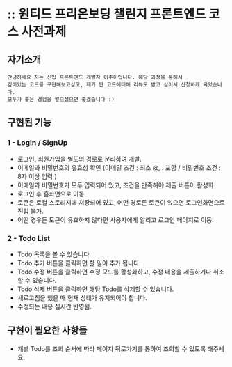 # :: 원티드 프리온보딩 챌린지 프론트엔드 코스 사전과제

## 자기소개 
```
안녕하세요 저는 신입 프론트엔드 개발자 이주이입니다. 해당 과정을 통해서 
깊이있는 코드를 구현해보고싶고, 제가 짠 코드에대해 리뷰도 받고 싶어서 신청하게 되었습니다.
모두가 좋은 경험을 쌓으셨으면 좋겠습니다 :) 
```

## 구현된 기능 
### 1 - Login / SignUp
- 로그인, 회원가입을 별도의 경로로 분리하여 개발.
- 이메일과 비밀번호의 유효성 확인 (이메일 조건 : 최소 @, . 포함 / 비밀번호 조건 : 8자 이상 입력 )
- 이메일과 비밀번호가 모두 입력되어 있고, 조건을 만족해야 제출 버튼이 활성화 
- 로그인 후 홈화면으로 이동 
- 토큰은 로컬 스토리지에 저장되어 있고, 어떤 경로든 토큰이 있으면 로그인화면으로 진입 불가.
- 어떤 경우든 토큰이 유효하지 않다면 사용자에게 알리고 로그인 페이지로 이동.

### 2 - Todo List
 - Todo 목록을 볼 수 있습니다.
 - Todo 추가 버튼을 클릭하면 할 일이 추가 됩니다.
 - Todo 수정 버튼을 클릭하면 수정 모드를 활성화하고, 수정 내용을 제출하거나 취소할 수 있습니다.
 - Todo 삭제 버튼을 클릭하면 해당 Todo를 삭제할 수 있습니다.
 - 새로고침을 했을 때 현재 상태가 유지되어야 합니다.
 - 수정되는 내용 실시간 반영됨. 
 
## 구현이 필요한 사항들 
- 개별 Todo를 조회 순서에 따라 페이지 뒤로가기를 통하여 조회할 수 있도록 해주세요.

